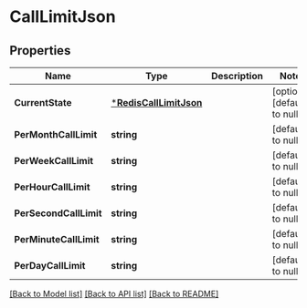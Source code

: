 # CallLimitJson

## Properties
Name | Type | Description | Notes
------------ | ------------- | ------------- | -------------
**CurrentState** | [***RedisCallLimitJson**](RedisCallLimitJson.md) |  | [optional] [default to null]
**PerMonthCallLimit** | **string** |  | [default to null]
**PerWeekCallLimit** | **string** |  | [default to null]
**PerHourCallLimit** | **string** |  | [default to null]
**PerSecondCallLimit** | **string** |  | [default to null]
**PerMinuteCallLimit** | **string** |  | [default to null]
**PerDayCallLimit** | **string** |  | [default to null]

[[Back to Model list]](../README.md#documentation-for-models) [[Back to API list]](../README.md#documentation-for-api-endpoints) [[Back to README]](../README.md)



